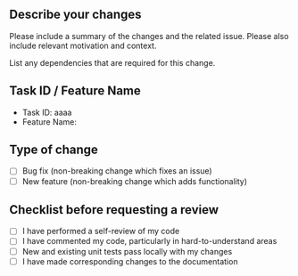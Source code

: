 ## Describe your changes
Please include a summary of the changes and the related issue. Please also include relevant motivation and context.

List any dependencies that are required for this change.

## Task ID / Feature Name
- Task ID: aaaa
- Feature Name:


## Type of change
- [ ] Bug fix (non-breaking change which fixes an issue)
- [ ] New feature (non-breaking change which adds functionality)

## Checklist before requesting a review
- [ ] I have performed a self-review of my code
- [ ] I have commented my code, particularly in hard-to-understand areas
- [ ] New and existing unit tests pass locally with my changes
- [ ] I have made corresponding changes to the documentation
